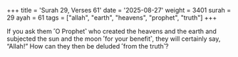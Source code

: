 +++
title = 'Surah 29, Verses 61'
date = '2025-08-27'
weight = 3401
surah = 29
ayah = 61
tags = ["allah", "earth", "heavens", "prophet", "truth"]
+++

If you ask them ˹O Prophet˺ who created the heavens and the earth and subjected the sun and the moon ˹for your benefit˺, they will certainly say, “Allah!” How can they then be deluded ˹from the truth˺?